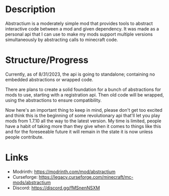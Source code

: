 # Description
Abstractium is a moderately simple mod that provides tools to abstract interactive code between a mod and 
given dependency. It was made as a personal api that I can use to make my mods support multiple versions 
simultaneously by abstracting calls to minecraft code.

# Structure/Progress
Currently, as of 8/31/2023, the api is going to standalone; containing no embedded abstractions or wrapped
code.

There are plans to create a solid foundation for a bunch of abstractions for mods to use, starting with a
registration api. Then old code will be wrapped, using the abstractions to ensure compatibility.

Now here's an important thing to keep in mind, please don't get too excited and think this is the
beginning of some revolutionary api that'll let you play mods from 1.7.10 all the way to the latest version.
My time is limited, people have a habit of taking more than they give when it comes to things like this and
for the foreseeable future it will remain in the state it is now unless people contribute.

# Links
- Modrinth: https://modrinth.com/mod/abstractium
- Curseforge: https://legacy.curseforge.com/minecraft/mc-mods/abstractium
- Discord: https://discord.gg/fMSnenNSXM
